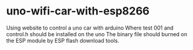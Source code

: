 # uno-wifi-car-with-esp8266
Using website to control a uno car with arduino
Where test 001 and control.h should be installed on the uno 
The binary file should burned on the ESP module by ESP flash download tools.
